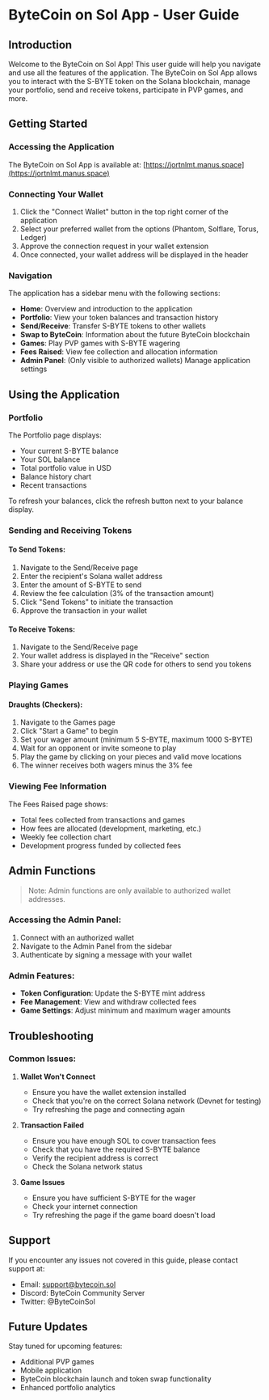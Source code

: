 # ByteCoin on Sol App - User Guide

## Introduction

Welcome to the ByteCoin on Sol App! This user guide will help you navigate and use all the features of the application. The ByteCoin on Sol App allows you to interact with the S-BYTE token on the Solana blockchain, manage your portfolio, send and receive tokens, participate in PVP games, and more.

## Getting Started

### Accessing the Application

The ByteCoin on Sol App is available at: [https://jortnlmt.manus.space](https://jortnlmt.manus.space)

### Connecting Your Wallet

1. Click the "Connect Wallet" button in the top right corner of the application
2. Select your preferred wallet from the options (Phantom, Solflare, Torus, Ledger)
3. Approve the connection request in your wallet extension
4. Once connected, your wallet address will be displayed in the header

### Navigation

The application has a sidebar menu with the following sections:
- **Home**: Overview and introduction to the application
- **Portfolio**: View your token balances and transaction history
- **Send/Receive**: Transfer S-BYTE tokens to other wallets
- **Swap to ByteCoin**: Information about the future ByteCoin blockchain
- **Games**: Play PVP games with S-BYTE wagering
- **Fees Raised**: View fee collection and allocation information
- **Admin Panel**: (Only visible to authorized wallets) Manage application settings

## Using the Application

### Portfolio

The Portfolio page displays:
- Your current S-BYTE balance
- Your SOL balance
- Total portfolio value in USD
- Balance history chart
- Recent transactions

To refresh your balances, click the refresh button next to your balance display.

### Sending and Receiving Tokens

#### To Send Tokens:
1. Navigate to the Send/Receive page
2. Enter the recipient's Solana wallet address
3. Enter the amount of S-BYTE to send
4. Review the fee calculation (3% of the transaction amount)
5. Click "Send Tokens" to initiate the transaction
6. Approve the transaction in your wallet

#### To Receive Tokens:
1. Navigate to the Send/Receive page
2. Your wallet address is displayed in the "Receive" section
3. Share your address or use the QR code for others to send you tokens

### Playing Games

#### Draughts (Checkers):
1. Navigate to the Games page
2. Click "Start a Game" to begin
3. Set your wager amount (minimum 5 S-BYTE, maximum 1000 S-BYTE)
4. Wait for an opponent or invite someone to play
5. Play the game by clicking on your pieces and valid move locations
6. The winner receives both wagers minus the 3% fee

### Viewing Fee Information

The Fees Raised page shows:
- Total fees collected from transactions and games
- How fees are allocated (development, marketing, etc.)
- Weekly fee collection chart
- Development progress funded by collected fees

## Admin Functions

> Note: Admin functions are only available to authorized wallet addresses.

### Accessing the Admin Panel:
1. Connect with an authorized wallet
2. Navigate to the Admin Panel from the sidebar
3. Authenticate by signing a message with your wallet

### Admin Features:
- **Token Configuration**: Update the S-BYTE mint address
- **Fee Management**: View and withdraw collected fees
- **Game Settings**: Adjust minimum and maximum wager amounts

## Troubleshooting

### Common Issues:

1. **Wallet Won't Connect**
   - Ensure you have the wallet extension installed
   - Check that you're on the correct Solana network (Devnet for testing)
   - Try refreshing the page and connecting again

2. **Transaction Failed**
   - Ensure you have enough SOL to cover transaction fees
   - Check that you have the required S-BYTE balance
   - Verify the recipient address is correct
   - Check the Solana network status

3. **Game Issues**
   - Ensure you have sufficient S-BYTE for the wager
   - Check your internet connection
   - Try refreshing the page if the game board doesn't load

## Support

If you encounter any issues not covered in this guide, please contact support at:
- Email: support@bytecoin.sol
- Discord: ByteCoin Community Server
- Twitter: @ByteCoinSol

## Future Updates

Stay tuned for upcoming features:
- Additional PVP games
- Mobile application
- ByteCoin blockchain launch and token swap functionality
- Enhanced portfolio analytics
